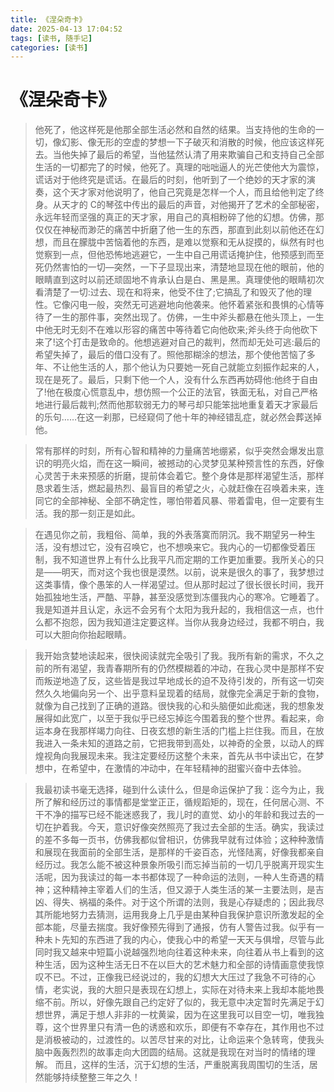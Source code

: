 ```yaml
---
title: 《涅朵奇卡》
date: 2025-04-13 17:04:52
tags: [读书, 随手记]
categories: [读书]
---
```


# 《涅朵奇卡》

> 他死了，他这样死是他那全部生活必然和自然的结果。当支持他的生命的一切，像幻影、像无形的空虚的梦想一下子破灭和消散的时候，他应该这样死去。当他失掉了最后的希望，当他猛然认清了用来欺骗自己和支持自己全部生活的一切都完了的时候，他死了。真理的咄咄逼人的光芒使他大为震惊，谎话对于他终究是谎话。在最后的时刻，他听到了一个绝妙的天才家的演奏，这个天才家对他说明了，他自己究竟是怎样一个人，而且给他判定了终身。从天才的 C的琴弦中传出的最后的声音，对他揭开了艺术的全部秘密，永远年轻而坚强的真正的天才家，用自己的真相粉碎了他的幻想。仿佛，那仅仅在神秘而渺茫的痛苦中折磨了他一生的东西，那直到此刻以前他还在幻想，而且在朦胧中苦恼着他的东西，是难以觉察和无从捉摸的，纵然有时也觉察到一点，但他恐怖地逃避它，一生中自己用谎话掩护住，他预感到而至死仍然害怕的一切—突然，一下子显现出来，清楚地显现在他的眼前，他的眼睛直到这时以前还顽固地不肯承认白是白、黑是黑。真理使他的眼睛初次看清楚了一切:过去、现在和将来，他受不住了;它搞乱了和毁灭了他的理性。它像闪电一般，突然无可逃避地向他袭来。他怀着紧张和畏惧的心情等待了一生的那件事，突然出现了。仿佛，一生中斧头都悬在他头顶上，一生中他无时无刻不在难以形容的痛苦中等待着它向他砍来;斧头终于向他砍下来了!这个打击是致命的。他想逃避对自己的裁判，然而却无处可逃:最后的希望失掉了，最后的借口没有了。照他那糊涂的想法，那个使他苦恼了多年、不让他生活的人，那个他认为只要她一死自己就能立刻振作起来的人，现在是死了。最后，只剩下他一个人，没有什么东西再妨碍他:他终于自由了!他在极度心慌意乱中，想仿照一个公正的法官，铁面无私，对自己严格地进行最后裁判;然而他那软弱无力的琴弓却只能笨拙地重复着天才家最后的乐句……在这一刹那，已经窥伺了他十年的神经错乱症，就必然会葬送掉他。

> 常有那样的时刻，所有心智和精神的力量痛苦地绷紧，似乎突然会爆发出意识的明亮火焰，而在这一瞬间，被撼动的心灵梦见某种预言性的东西，好像心灵苦于未来预感的折磨，提前体会着它。整个身体是那样渴望生活，那样恳求着生活，燃起最热烈、最盲目的希望之火，心就赶像在召唤着未来，连同它的全部神秘、全部不确定性，哪怕带着风暴、带着雷电，但一定要有生活。我的那一刻正是如此。

> 在遇见你之前，我粗俗、简单，我的外表落寞而阴沉。我不期望另一种生活，没有想过它，没有召唤它，也不想唤来它。我内心的一切都像受着压制，我不知道世界上有什么比我平凡而定期的工作更加重要。我所关心的只是——明天，而对这个我也很是漠然。以前，说来是很久的事了，我梦想过这类事情，像个愚笨的人一样渴望过。但从那时起过了很长很长时间，我开始孤独地生活，严酷、平静，甚至没感觉到冻僵我内心的寒冷。它睡着了。我是知道并且认定，永远不会另有个太阳为我升起的，我相信这一点，也什么都不抱怨，因为我知道注定要这样。当你从我身边经过，我都不明白，我可以大胆向你抬起眼睛。

> 我开始贪婪地读起来，很快阅读就完全吸引了我。我所有新的需求，不久之前的所有渴望，我青春期所有的仍然模糊着的冲动，在我心灵中是那样不安而叛逆地造了反，这些皆是我过早地成长的迫不及待引发的，所有这一切突然久久地偏向另一个、出乎意料呈现着的结局，就像完全满足于新的食物，就像为自己找到了正确的道路。很快我的心和头脑便如此痴迷，我的想象发展得如此宽广，以至于我似乎已经忘掉迄今围着我的整个世界。看起来，命运本身在我那样竭力向往、日夜玄想的新生活的门槛上拦住我。而且，在放我进入一条未知的道路之前，它把我带到高处，以神奇的全景，以动人的辉煌视角向我展现未来。我注定要经历这整个未来，首先从书中读出它，在梦想中，在希望中，在激情的冲动中，在年轻精神的甜蜜兴奋中去体验。

> 我最初读书毫无选择，碰到什么读什么，但是命运保护了我：迄今为止，我所了解和经历过的事情都是堂堂正正，循规蹈矩的，现在，任何居心测、不干不净的描写已经不能迷惑我了，我儿时的直觉、幼小的年龄和我过去的一切在护着我。今天，意识好像突然照亮了我过去全部的生活。确实，我读过的差不多每一页书，仿佛我都似曾相识，仿佛我早就有过体验；这种种激情和展现在我面前的全部生活，是那样的千姿百态，光怪陆离，好像我都亲自经历过。我怎么能不被这种景象所吸引而忘掉当前的一切几乎脱离开现实生活呢，因为我读过的每一本书都体现了一种命运的法则，一种人生奇遇的精神；这种精神主宰着人们的生活，但又源于人类生活的某一主要法则，是吉凶、得失、祸福的条件。对于这个所谓的法则，我是心存疑虑的；因此我尽其所能地努力去猜测，运用我身上几乎是由某种自我保护意识所激发起的全部本能，尽量去揣度。我好像预先得到了通报，仿有人警告过我。似乎有一种未ト先知的东西进了我的内心，使我心中的希望一天天与俱增，尽管与此同时我又越来中短篇小说越强烈地向往着这种未来，向往着从书上看到的这种生活，因为这种生活无日不在以巨大的艺术魅力和全部的诗情画意使我惊叹不已。不过，正像我已经说过的，我的幻想大大压过了我急不可待的心情，老实说，我的大胆只是表现在幻想上，实际在对待未来上我却本能地畏缩不前。所以，好像先跟自己约定好了似的，我无意中决定暂时先满足于幻想世界，满足于想人非非的一枕黄粱，因为在这里我可以目空一切，唯我独尊，这个世界里只有清一色的诱惑和欢乐，即便有不幸存在，其作用也不过是消极被动的，过渡性的。以苦尽甘来的对比，让命运来个急转弯，使我头脑中轰轰烈烈的故事走向大团圆的结局。这就是我现在对当时的情绪的理解。 而且，这样的生活，沉于幻想的生活，严重脱离我周围切的生活，居然能够持续整整三年之久！
